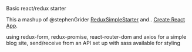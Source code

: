 Basic react/redux starter

This a mashup of @stephenGrider [ReduxSimpleStarter](https://github.com/StephenGrider/ReduxSimpleStarter) 
and.. [Create React App](https://github.com/facebookincubator/create-react-app).

using redux-form, redux-promise, react-router-dom and axios for a simple blog site, send/receive from an API
set up with sass available for styling